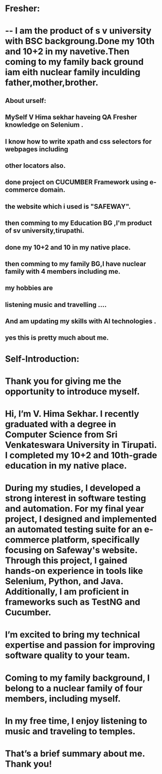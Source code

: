 # Fresher:
# -- I am the product of s v university with BSC backgroung.Done my 10th and 10+2 in my navetive.Then coming to my family back ground iam eith nuclear family inculding father,mother,brother.
##
##
## About urself:

## MySelf V Hima sekhar haveing  QA Fresher knowledge on Selenium .
## I know how  to write xpath and css selectors for webpages including
## other locators also.
## done project on CUCUMBER Framework using e-commerce domain.
## the website which i used is "SAFEWAY".

## then comming to my Education BG ,I'm product of sv university,tirupathi.
## done my 10+2 and 10 in my native place.
## then comming to  my family BG,I have nuclear family with 4 members including me.
## my hobbies  are
## listening music and travelling ....
## And am updating my skills with AI technologies .
## yes this is pretty much about me.
#
#
#
# Self-Introduction:

# Thank you for giving me the opportunity to introduce myself.
# Hi, I’m V. Hima Sekhar. I recently graduated with a degree in Computer Science from Sri Venkateswara University in Tirupati. I completed my 10+2 and 10th-grade education in my native place.
# 
# During my studies, I developed a strong interest in software testing and automation. For my final year project, I designed and implemented an automated testing suite for an e-commerce platform, specifically focusing on Safeway's website. Through this project, I gained hands-on experience in tools like Selenium, Python, and Java. Additionally, I am proficient in frameworks such as TestNG and Cucumber.
# 
# I’m excited to bring my technical expertise and passion for improving software quality to your team.
# 
# Coming to my family background, I belong to a nuclear family of four members, including myself.
# 
# In my free time, I enjoy listening to music and traveling to temples.
# 
# That’s a brief summary about me. Thank you!

